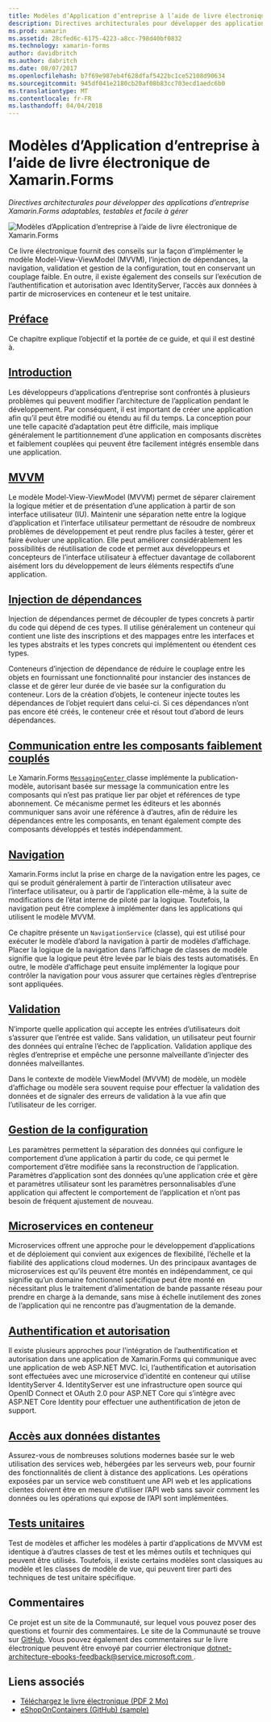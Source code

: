 ```yaml
---
title: Modèles d’Application d’entreprise à l’aide de livre électronique de Xamarin.Forms
description: Directives architecturales pour développer des applications d’entreprise Xamarin.Forms adaptables, testables et facile à gérer
ms.prod: xamarin
ms.assetid: 28cfed6c-6175-4223-a8cc-798d40bf0832
ms.technology: xamarin-forms
author: davidbritch
ms.author: dabritch
ms.date: 08/07/2017
ms.openlocfilehash: b7f69e987eb4f628dfaf5422bc1ce52108d90634
ms.sourcegitcommit: 945df041e2180cb20af08b83cc703ecd1aedc6b0
ms.translationtype: MT
ms.contentlocale: fr-FR
ms.lasthandoff: 04/04/2018
---
```

# <a name="enterprise-application-patterns-using-xamarinforms-ebook"></a>Modèles d’Application d’entreprise à l’aide de livre électronique de Xamarin.Forms

_Directives architecturales pour développer des applications d’entreprise Xamarin.Forms adaptables, testables et facile à gérer_

![](images/cover-sml.png "Modèles d’Application d’entreprise à l’aide de livre électronique de Xamarin.Forms")

Ce livre électronique fournit des conseils sur la façon d’implémenter le modèle Model-View-ViewModel (MVVM), l’injection de dépendances, la navigation, validation et gestion de la configuration, tout en conservant un couplage faible. En outre, il existe également des conseils sur l’exécution de l’authentification et autorisation avec IdentityServer, l’accès aux données à partir de microservices en conteneur et le test unitaire.

## <a name="prefaceprefacemd"></a>[Préface](preface.md)

Ce chapitre explique l’objectif et la portée de ce guide, et qui il est destiné à.

## <a name="introductionintroductionmd"></a>[Introduction](introduction.md)

Les développeurs d’applications d’entreprise sont confrontés à plusieurs problèmes qui peuvent modifier l’architecture de l’application pendant le développement. Par conséquent, il est important de créer une application afin qu’il peut être modifié ou étendu au fil du temps. La conception pour une telle capacité d’adaptation peut être difficile, mais implique généralement le partitionnement d’une application en composants discrètes et faiblement couplées qui peuvent être facilement intégrés ensemble dans une application.

## <a name="mvvmmvvmmd"></a>[MVVM](mvvm.md)

Le modèle Model-View-ViewModel (MVVM) permet de séparer clairement la logique métier et de présentation d’une application à partir de son interface utilisateur (IU). Maintenir une séparation nette entre la logique d’application et l’interface utilisateur permettant de résoudre de nombreux problèmes de développement et peut rendre plus faciles à tester, gérer et faire évoluer une application. Elle peut améliorer considérablement les possibilités de réutilisation de code et permet aux développeurs et concepteurs de l’interface utilisateur à effectuer davantage de collaborent aisément lors du développement de leurs éléments respectifs d’une application.

## <a name="dependency-injectiondependency-injectionmd"></a>[Injection de dépendances](dependency-injection.md)

Injection de dépendances permet de découpler de types concrets à partir du code qui dépend de ces types. Il utilise généralement un conteneur qui contient une liste des inscriptions et des mappages entre les interfaces et les types abstraits et les types concrets qui implémentent ou étendent ces types.

Conteneurs d’injection de dépendance de réduire le couplage entre les objets en fournissant une fonctionnalité pour instancier des instances de classe et de gérer leur durée de vie basée sur la configuration du conteneur. Lors de la création d’objets, le conteneur injecte toutes les dépendances de l’objet requiert dans celui-ci. Si ces dépendances n’ont pas encore été créés, le conteneur crée et résout tout d’abord de leurs dépendances.

## <a name="communicating-between-loosely-coupled-componentscommunicating-between-loosely-coupled-componentsmd"></a>[Communication entre les composants faiblement couplés](communicating-between-loosely-coupled-components.md)

Le Xamarin.Forms [ `MessagingCenter` ](https://developer.xamarin.com/api/type/Xamarin.Forms.MessagingCenter/) classe implémente la publication-modèle, autorisant basée sur message la communication entre les composants qui n’est pas pratique lier par objet et références de type abonnement. Ce mécanisme permet les éditeurs et les abonnés communiquer sans avoir une référence à d’autres, afin de réduire les dépendances entre les composants, en tenant également compte des composants développés et testés indépendamment.

## <a name="navigationnavigationmd"></a>[Navigation](navigation.md)

Xamarin.Forms inclut la prise en charge de la navigation entre les pages, ce qui se produit généralement à partir de l’interaction utilisateur avec l’interface utilisateur, ou à partir de l’application elle-même, à la suite de modifications de l’état interne de piloté par la logique. Toutefois, la navigation peut être complexe à implémenter dans les applications qui utilisent le modèle MVVM.

Ce chapitre présente un `NavigationService` (classe), qui est utilisé pour exécuter le modèle d’abord la navigation à partir de modèles d’affichage. Placer la logique de la navigation dans l’affichage de classes de modèle signifie que la logique peut être levée par le biais des tests automatisés. En outre, le modèle d’affichage peut ensuite implémenter la logique pour contrôler la navigation pour vous assurer que certaines règles d’entreprise sont appliquées.

## <a name="validationvalidationmd"></a>[Validation](validation.md)

N’importe quelle application qui accepte les entrées d’utilisateurs doit s’assurer que l’entrée est valide. Sans validation, un utilisateur peut fournir des données qui entraîne l’échec de l’application. Validation applique des règles d’entreprise et empêche une personne malveillante d’injecter des données malveillantes.

Dans le contexte de modèle ViewModel (MVVM) de modèle, un modèle d’affichage ou modèle sera souvent requise pour effectuer la validation des données et de signaler des erreurs de validation à la vue afin que l’utilisateur de les corriger.

## <a name="configuration-managementconfiguration-managementmd"></a>[Gestion de la configuration](configuration-management.md)

Les paramètres permettent la séparation des données qui configure le comportement d’une application à partir du code, ce qui permet le comportement d’être modifiée sans la reconstruction de l’application. Paramètres d’application sont des données qu’une application crée et gère et paramètres utilisateur sont les paramètres personnalisables d’une application qui affectent le comportement de l’application et n’ont pas besoin de fréquent ajustement de nouveau.

## <a name="containerized-microservicescontainerized-microservicesmd"></a>[Microservices en conteneur](containerized-microservices.md)

Microservices offrent une approche pour le développement d’applications et de déploiement qui convient aux exigences de flexibilité, l’échelle et la fiabilité des applications cloud modernes. Un des principaux avantages de microservices est qu’ils peuvent être montés en indépendamment, ce qui signifie qu’un domaine fonctionnel spécifique peut être monté en nécessitant plus le traitement d’alimentation de bande passante réseau pour prendre en charge à la demande, sans mise à échelle inutilement des zones de l’application qui ne rencontre pas d’augmentation de la demande.

## <a name="authentication-and-authorizationauthentication-and-authorizationmd"></a>[Authentification et autorisation](authentication-and-authorization.md)

Il existe plusieurs approches pour l’intégration de l’authentification et autorisation dans une application de Xamarin.Forms qui communique avec une application de web ASP.NET MVC. Ici, l’authentification et autorisation sont effectuées avec une microservice d’identité en conteneur qui utilise IdentityServer 4. IdentityServer est une infrastructure open source qui OpenID Connect et OAuth 2.0 pour ASP.NET Core qui s’intègre avec ASP.NET Core Identity pour effectuer une authentification de jeton de support.

## <a name="accessing-remote-dataaccessing-remote-datamd"></a>[Accès aux données distantes](accessing-remote-data.md)

Assurez-vous de nombreuses solutions modernes basée sur le web utilisation des services web, hébergées par les serveurs web, pour fournir des fonctionnalités de client à distance des applications. Les opérations exposées par un service web constituent une API web et les applications clientes doivent être en mesure d’utiliser l’API web sans savoir comment les données ou les opérations qui expose de l’API sont implémentées.

## <a name="unit-testingunit-testingmd"></a>[Tests unitaires](unit-testing.md)

Test de modèles et afficher les modèles à partir d’applications de MVVM est identique à d’autres classes de test et les mêmes outils et techniques qui peuvent être utilisés. Toutefois, il existe certains modèles sont classiques au modèle et les classes de modèle de vue, qui peuvent tirer parti des techniques de test unitaire spécifique.

## <a name="feedback"></a>Commentaires

Ce projet est un site de la Communauté, sur lequel vous pouvez poser des questions et fournir des commentaires. Le site de la Communauté se trouve sur [GitHub](https://github.com/dotnet-architecture/eShopOnContainers). Vous pouvez également des commentaires sur le livre électronique peuvent être envoyé par courrier électronique [ dotnet-architecture-ebooks-feedback@service.microsoft.com ](mailto:dotnet-architecture-ebooks-feedback@service.microsoft.com).


## <a name="related-links"></a>Liens associés

- [Téléchargez le livre électronique (PDF 2 Mo)](https://aka.ms/xamarinpatternsebook)
- [eShopOnContainers (GitHub) (sample)](https://github.com/dotnet-architecture/eShopOnContainers)
